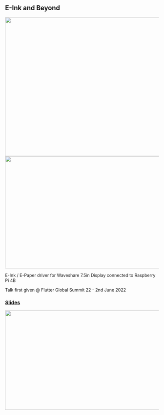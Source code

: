 ## E-Ink and Beyond

<img src="https://user-images.githubusercontent.com/906564/171627566-85ace058-0a03-46a9-abe7-ffaae5a19469.jpg" width=580 height=456>

<img src="https://user-images.githubusercontent.com/906564/171958716-625a2565-377c-4936-88ea-5d8bb0869ba9.jpg" width=580 height=368>


E-Ink / E-Paper driver for Waveshare 7.5in Display connected to Raspberry Pi 4B

Talk first given @ Flutter Global Summit 22 - 2nd June 2022

### [Slides](https://docs.google.com/presentation/d/1TQ0nNZVPnFLgnZ2OlMOWnDGFvuTrLMH1JMEJJwJd_lc/edit?usp=sharing&resourcekey=0-MWMUDkj-rcUrqeOrHOlB2A)
[<img src="https://user-images.githubusercontent.com/906564/171623529-2dbdc17c-50e0-4e94-be21-fd9ced8c53f3.png" width=580 height=326>](https://docs.google.com/presentation/d/1TQ0nNZVPnFLgnZ2OlMOWnDGFvuTrLMH1JMEJJwJd_lc/edit?usp=sharing&resourcekey=0-MWMUDkj-rcUrqeOrHOlB2A)
